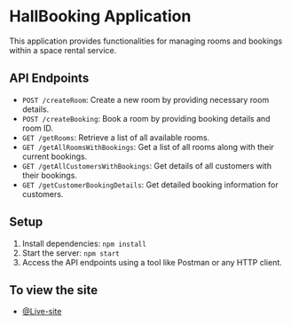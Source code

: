 # HallBooking Application
This application provides functionalities for managing rooms and bookings within a space rental service.

## API Endpoints

- `POST /createRoom`: Create a new room by providing necessary room details.
- `POST /createBooking`: Book a room by providing booking details and room ID.
- `GET /getRooms`: Retrieve a list of all available rooms.
- `GET /getAllRoomsWithBookings`: Get a list of all rooms along with their current bookings.
- `GET /getAllCustomersWithBookings`: Get details of all customers with their bookings.
- `GET /getCustomerBookingDetails`: Get detailed booking information for customers.

## Setup
1. Install dependencies: `npm install`
2. Start the server: `npm start`
3. Access the API endpoints using a tool like Postman or any HTTP client.

## To view the site
- [@Live-site](https://hallbooking-p0md.onrender.com)
